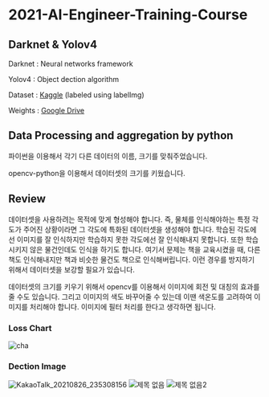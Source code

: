 # 2021-AI-Engineer-Training-Course

## Darknet & Yolov4

Darknet : Neural networks framework

Yolov4 : Object dection algorithm

Dataset : [Kaggle](https://www.kaggle.com/choemarco/mouse-book) (labeled using labelImg)

Weights : [Google Drive](https://drive.google.com/file/d/1Jy4jGshzCzajSByDK6k0YIDVVXi-z3lt/view?usp=sharing)

## Data Processing and aggregation by python

파이썬을 이용해서 각기 다른 데이터의 이름, 크기를 맞춰주었습니다.
 
opencv-python을 이용해서 데이터셋의 크기를 키웠습니다.

## Review

데이터셋을 사용하려는 목적에 맞게 형성해야 합니다.
즉, 물체를 인식해야하는 특정 각도가 주어진 상황이라면 그 각도에 특화된 데이터셋을 생성해야 합니다.
학습된 각도에선 이미지를 잘 인식하지만 학습하지 못한 각도에선 잘 인식해내지 못합니다.
또한 학습시키지 않은 물건인데도 인식을 하기도 합니다. 여기서 문제는 책을 교육시켰을 때,
다른 책도 인식해내지만 책과 비슷한 물건도 책으로 인식해버립니다. 이런 경우를 방지하기 위해서
데이터셋을 보강할 필요가 있습니다. 

데이터셋의 크기를 키우기 위해서 opencv를 이용해서 이미지에 회전 및 대칭의 효과를 줄 수도 있습니다.
그리고 이미지의 색도 바꾸어줄 수 있는데 이땐 색온도를 고려하여 이미지를 처리해야 합니다. 이미지에 필터 처리를 한다고 생각하면 됩니다.

### Loss Chart

![cha](https://user-images.githubusercontent.com/57928967/131076694-0d0118f8-9e41-43b7-913d-08d9aca46905.png)

### Dection Image

![KakaoTalk_20210826_235308156](https://user-images.githubusercontent.com/57928967/131076509-914342f4-5d42-4e26-a232-4721793ace9d.png)
![제목 없음](https://user-images.githubusercontent.com/57928967/131076559-3594e545-fb8e-4af5-991c-6756ed8db5e0.png)
![제목 없음2](https://user-images.githubusercontent.com/57928967/131076582-4ba750db-eb38-4157-bd84-fa3e3c3e07b2.png)




